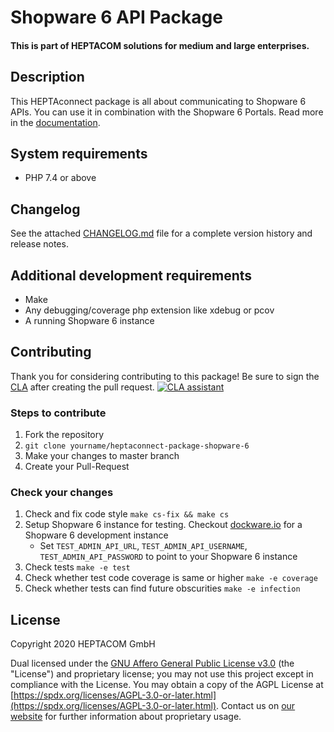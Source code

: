 # Shopware 6 API Package
#### This is part of HEPTACOM solutions for medium and large enterprises.

## Description

This HEPTAconnect package is all about communicating to Shopware 6 APIs.
You can use it in combination with the Shopware 6 Portals.
Read more in the [documentation](https://heptaconnect.io/).


## System requirements

* PHP 7.4 or above


## Changelog

See the attached [CHANGELOG.md](./CHANGELOG.md) file for a complete version history and release notes.


## Additional development requirements

* Make
* Any debugging/coverage php extension like xdebug or pcov
* A running Shopware 6 instance


## Contributing

Thank you for considering contributing to this package! Be sure to sign the [CLA](./CLA.md) after creating the pull request. [![CLA assistant](https://cla-assistant.io/readme/badge/HEPTACOM/heptaconnect-repo-base)](https://cla-assistant.io/HEPTACOM/heptaconnect-package-shopware-6)


### Steps to contribute

1. Fork the repository
2. `git clone yourname/heptaconnect-package-shopware-6`
3. Make your changes to master branch
4. Create your Pull-Request


### Check your changes

1. Check and fix code style `make cs-fix && make cs`
2. Setup Shopware 6 instance for testing. Checkout [dockware.io](https://dockware.io) for a Shopware 6 development instance
   * Set `TEST_ADMIN_API_URL`, `TEST_ADMIN_API_USERNAME`, `TEST_ADMIN_API_PASSWORD` to point to your Shopware 6 instance 
3. Check tests `make -e test`
4. Check whether test code coverage is same or higher `make -e coverage`
5. Check whether tests can find future obscurities `make -e infection`


## License

Copyright 2020 HEPTACOM GmbH

Dual licensed under the [GNU Affero General Public License v3.0](./LICENSE.md) (the "License") and proprietary license; you may not use this project except in compliance with the License.
You may obtain a copy of the AGPL License at [https://spdx.org/licenses/AGPL-3.0-or-later.html](https://spdx.org/licenses/AGPL-3.0-or-later.html).
Contact us on [our website](https://www.heptacom.de) for further information about proprietary usage.
